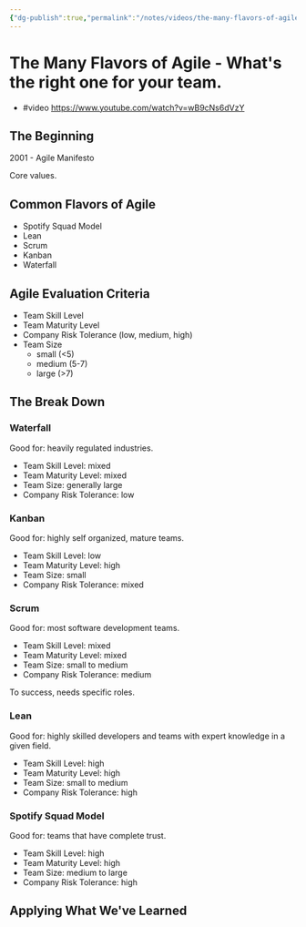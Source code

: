```yaml
---
{"dg-publish":true,"permalink":"/notes/videos/the-many-flavors-of-agile/"}
---
```


# The Many Flavors of Agile - What's the right one for your team.

- #video <https://www.youtube.com/watch?v=wB9cNs6dVzY>

## The Beginning

2001 - Agile Manifesto

Core values.

## Common Flavors of Agile

- Spotify Squad Model
- Lean
- Scrum
- Kanban
- Waterfall

## Agile Evaluation Criteria

- Team Skill Level
- Team Maturity Level
- Company Risk Tolerance (low, medium, high)
- Team Size
    - small (<5)
    - medium (5-7)
    - large (>7)

## The Break Down

### Waterfall

Good for: heavily regulated industries.

- Team Skill Level: mixed
- Team Maturity Level: mixed
- Team Size: generally large
- Company Risk Tolerance: low


### Kanban

Good for: highly self organized, mature teams.

- Team Skill Level: low
- Team Maturity Level: high
- Team Size: small
- Company Risk Tolerance: mixed


### Scrum

Good for: most software development teams.

- Team Skill Level: mixed
- Team Maturity Level: mixed
- Team Size: small to medium
- Company Risk Tolerance: medium

To success, needs specific roles.


### Lean

Good for: highly skilled developers and teams with expert knowledge in a given field.

- Team Skill Level: high
- Team Maturity Level: high
- Team Size: small to medium
- Company Risk Tolerance: high


### Spotify Squad Model

Good for: teams that have complete trust.

- Team Skill Level: high
- Team Maturity Level: high
- Team Size: medium to large
- Company Risk Tolerance: high


## Applying What We've Learned



